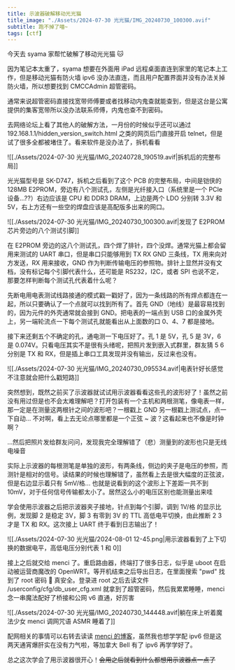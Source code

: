 ```yaml
---
title: 示波器破解移动光光猫
title_image: "./Assets/2024-07-30 光光猫/IMG_20240730_100300.avif"
subtitle: 跑不掉了喵~
tags: [ctf]
---
```


今天去 syama 家帮忙破解了移动光光猫 🐱

因为笔记本太重了，syama 想要在外面用 iPad 远程桌面直连到家里的笔记本上工作，但是移动光猫有防火墙 ipv6 没办法直连，而且用户配置界面并没有办法关掉防火墙，所以想要找到 CMCCAdmin 超管密码。

通常来说超管密码直接找宽带师傅要或者找移动内鬼查就能查到，但是这台是公寓提供的集客宽带所以没办法联系师傅，内鬼也查不到密码。

去网络论坛上看了其他人的破解方法，一月份的时候似乎还可以通过 192.168.1.1/hidden_version_switch.html 之类的网页后门直接开启 telnet，但是试了很多全都被堵住了。看来软件是没办法了，拆机看看

![[./Assets/2024-07-30 光光猫/IMG_20240728_190519.avif|拆机后的完整布局]]

光光猫型号是 SK-D747，拆机之后看到了这个 PCB 的完整布局，中间是铠侠的 128MB E2PROM，旁边有八个测试孔，左侧是光纤接入口（系统里是一个 PCIe 设备...??）右边应该是 CPU 和 DDR3 DRAM，上边是两个 LDO 分别转 3.3V 和 5V，右上方还有一些空的焊盘应该是高配版多出来的网口。

![[./Assets/2024-07-30 光光猫/IMG_20240730_100300.avif|发现了 E2PROM 芯片旁边的八个测试引脚]]

在 E2PROM 旁边的这八个测试孔，四个焊了排针，四个没焊。通常光猫上都会留用来测试的 UART 串口，但是串口只能够用到 TX RX GND 三条线，TX 用来向对方发送，RX 用来接收，GND 作为判断传输电压的参照物。排针上显然并没有文档，没有标记每个引脚代表什么，还可能是 RS232，I2C，或者 SPI 也说不定，那要怎样判断每个测试孔代表着什么呢？

先断电用电表测试线路接通的模式戳一戳好了，因为一条线路的所有焊点都连在一起，所以只要确认了一个点就可以找到所有了。首先 GND（地线）是最容易找到的，因为元件的外壳通常就会接到 GND。把电表的一端点到 USB 口的金属外壳上，另一端轮流点一下每个测试孔就能看出从上面数的口 0、4、7 都是接地。

接下来还剩五个不确定的孔，通电测一下电压好了。孔 1 是 5V，孔 5 是 3V，6 是 0.074V。只看电压其实不是很有头绪呢，把照片发到嵌入式群里，群友猜 5 6 分别是 TX 和 RX，但是插上串口工具发现并没有输出，反过来也没有。

![[./Assets/2024-07-30 光光猫/IMG_20240730_095534.avif|电表针好长感觉不注意就会把什么戳短路]]

突然想到，既然之前买了示波器就试试用示波器看看这些孔的波形好了！虽然之前没有用过但是也不会太难理解吧？打开包装有一个主机和两根测笔，像电表一样，那一定是在测量这两根针之间的波形吧？一根戳上 GND 另一根戳上测试点，点一下自动... 不对啊，看上去无论点哪里都是一个正弦 ~ 波？这看起来也不像是时钟啊？

...然后把照片发给群友问问，发现我完全理解错了（悲）测量到的波形也只是无线电噪音 

实际上示波器的每根测笔是单独的波形，有两条线，侧边的夹子是电压的参照，而测针是相对的信号。读结果的时候也理解错了，虽然看上去是很大幅度的正弦波，但是右边显示着只有 5mV/格... 也就是说看到的这个波形上下差距一共不到 10mV，对于任何信号传输都太小了。居然这么小的电压区别也能测量出来哇

学会使用示波器之后把示波器夹子接地，针点到每个引脚，调到 1V/格 的显示比例，发现脚 2 是稳定 3V，脚 3 有零到 3V 的 TTL 高低电平切换，由此推断 2 3 才是 TX 和 RX。这次接上 UART 终于看到日志输出了！

![[./Assets/2024-07-30 光光猫/2024-08-01 12-45.png|用示波器看到了上下切换的数据电平，高低电压分别代表 1 和 0]]

接上之后就交给 menci 了。重启路由器，终端打了很多日志，似乎是 uboot 在启动被运营商魔改的 OpenWRT。等开机结束之后导出日志，在里面搜索 "pwd" 找到了 root 密码 🌚 真安全。登录进 root 之后去读文件 /userconfig/cfg/db_user_cfg.xml 就拿到了超管密码，然后我累累睡睡，menci 念一串魔法配好了桥接和公网 v6 直通，好厉害

![[./Assets/2024-07-30 光光猫/IMG_20240730_144448.avif|躺在床上听着魔法少女 menci 调网咒语 ASMR 睡着了]]

配网相关的事情可以右转去读读 [menci 的博客](https://blog.men.ci/)，虽然我也想学学配 ipv6 但是这两天通宵爆肝实在没有力气啦，等加拿大 Bell 有了 ipv6 再学学好了。

总之这次学会了用示波器很开心！~~会用之后就看到什么都想用示波器点一点了~~